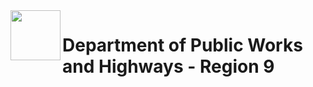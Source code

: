 <img align = "left" src= "https://github.com/lhbsaldana/itelective3-web/blob/53c20d08291ee007d22475dc504d81755d2fb8f0/DPWH_Logo-removebg-preview.png" width="80"/> 

# Department of Public Works and Highways - Region 9 

